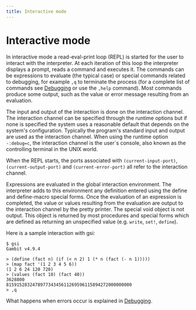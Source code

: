 ```yaml
---
title: Interactive mode
---
```


# Interactive mode

In interactive mode a read-eval-print loop (REPL) is started for the user to
interact with the interpreter. At each iteration of this loop the interpreter
displays a prompt, reads a command and executes it. The commands can be
expressions to evaluate (the typical case) or special commands related to
debugging, for example `,q` to terminate the process (for a complete list of
commands see [Debugging](/manual/debugging) or use the `,help` command). Most
commands produce some output, such as the value or error message resulting from
an evaluation.

The input and output of the interaction is done on the interaction channel. The
interaction channel can be specified through the runtime options but if none is
specified the system uses a reasonable default that depends on the system's
configuration. Typically the program's standard input and output are used as the
interaction channel. When using the runtime option `-:debug=c`, the interaction
channel is the user`s console, also known as the controlling terminal in the
UNIX world.

When the REPL starts, the ports associated with `(current-input-port)`,
`(current-output-port)` and `(current-error-port)` all refer to the interaction
channel.

Expressions are evaluated in the global interaction environment. The interpreter
adds to this environment any definition entered using the define and
define-macro special forms. Once the evaluation of an expression is completed,
the value or values resulting from the evaluation are output to the interaction
channel by the pretty printer. The special void object is not output. This
object is returned by most procedures and special forms which are defined as
returning an unspecified value (e.g. `write`, `set!`, `define`).

Here is a sample interaction with gsi:

```shell
$ gsi
Gambit v4.9.4

> (define (fact n) (if (< n 2) 1 (* n (fact (- n 1)))))
> (map fact '(1 2 3 4 5 6))
(1 2 6 24 120 720)
> (values (fact 10) (fact 40))
3628800
815915283247897734345611269596115894272000000000
> ,q
```

What happens when errors occur is explained in [Debugging](/manual/debugging).
